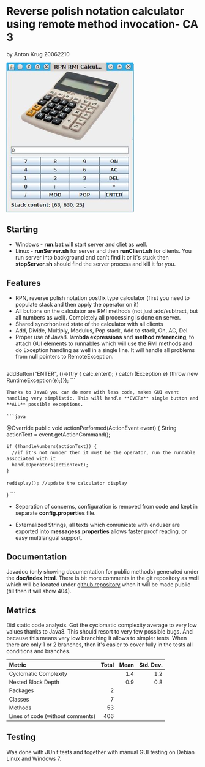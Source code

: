 Reverse polish notation calculator using remote method invocation- CA 3
========================
 by Anton Krug 20062210


![screenshot](https://raw.githubusercontent.com/truhlikfredy/assignments-y4-rmiCalc/master/images/shot.jpg?token=ABC5ibMQvOPnGcloC4eL2gnPqDZVDKhhks5YSou8wA%3D%3D)

Starting
--------

* Windows - **run.bat** will start server and cliet as well.
* Linux   - **runServer.sh** for server and then **runClient.sh** for clients. You run server into background and can't find it or it's stuck then **stopServer.sh** should find the server process and kill it for you.
 

Features
--------

* RPN, reverse polish notation postfix type calculator (first you need to populate stack and then apply the operator on it)
* All buttons on the calculator are RMI methods (not just add/subtract, but all numbers as well). Completely all processing is done on server.
* Shared syncrhonized state of the calculator with all clients
* Add, Divide, Multiply, Modulus, Pop stack, Add to stack, On, AC, Del.
* Proper use of Java8. **lambda expressions** and **method referencing**, to attach GUI elements to runnables which will use the RMI methods and do Exception handling as well in a single line. It will handle all problems from null pointers to RemoteException.
	```java
addButton("ENTER", ()->{try { calc.enter(); } catch (Exception e) {throw new RuntimeException(e);}});
	```

	Thanks to Java8 you can do more with less code, makes GUI event handling very simplistic. This will handle **EVERY** single button and **ALL** possible exceptions.

	```java
  @Override
  public void actionPerformed(ActionEvent event) {
    String actionText = event.getActionCommand();
    
    if (!handleNumbers(actionText)) {
      //if it's not number then it must be the operator, run the runnable associated with it
      handleOperators(actionText);
    }
    
    redisplay(); //update the calculator display
  }
	```

* Separation of concerns, configuration is removed from code and kept in separate **config.properties** file.

* Externalized Strings, all texts which comunicate with enduser are exported into **messagess.properties** allows faster proof reading, or easy multilangual support.

Documentation
-------------

Javadoc (only showing documentation for public methods) generated under the **doc/index.html**. There is bit more comments in the git repository as well which will be located under [github repository](https://github.com/truhlikfredy/assignments-y4-rmiCalc) when it will be made public (till then it will show 404).

Metrics
-------

Did static code analysis. Got the cyclomatic complexity average to very low values thanks to Java8. This should resort to very few possible bugs. And because this means very low branching it allows to simpler tests. When there are only 1 or 2 branches, then it's easier to cover fully in the tests all conditions and branches. 

Metric                           | Total  | Mean  | Std. Dev.  
:--------------------------------| ------:| -----:| ----------:
Cyclomatic Complexity            |        |   1.4 |        1.2
Nested Block Depth               |        |   0.9 |        0.8
Packages                         |      2 |       |            
Classes                          |      7 |       |            
Methods                          |     53 |       |            
Lines of code (without comments) |    406 |       |   


Testing
-------
Was done with JUnit tests and together with manual GUI testing on Debian Linux and Windows 7. 
  
